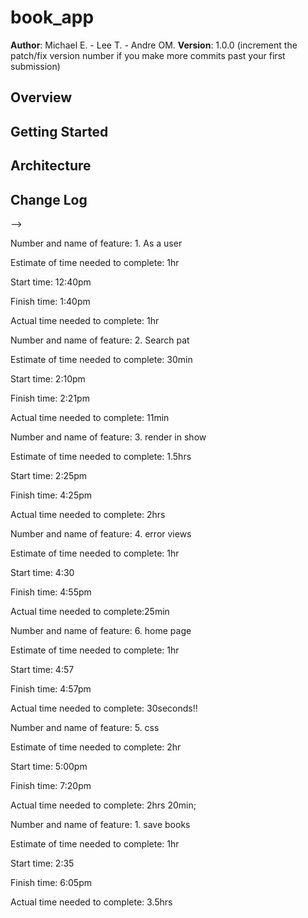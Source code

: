 # book_app

**Author**: Michael E. - Lee T. - Andre OM.
**Version**: 1.0.0 (increment the patch/fix version number if you make more commits past your first submission)

## Overview
<!-- Provide a high level overview of what this application is and why you are building it, beyond the fact that it's an assignment for a Code 301 class. (i.e. What's your problem domain?) -->

## Getting Started
<!-- What are the steps that a user must take in order to build this app on their own machine and get it running? -->

## Architecture
<!-- Provide a detailed description of the application design. What technologies (languages, libraries, etc) you're using, and any other relevant design information. -->

## Change Log
<!-- Use this area to document the iterative changes made to your application as each feature is successfully implemented. Use time stamps. Here's an examples:

01-01-2001 4:59pm - Application now has a fully-functional express server, with GET and POST routes for the book resource.

## Credits and Collaborations
<!-- Give credit (and a link) to other people or resources that helped you build this application. -->
-->

Number and name of feature: 1. As a user

Estimate of time needed to complete: 1hr

Start time: 12:40pm

Finish time: 1:40pm

Actual time needed to complete: 1hr


Number and name of feature: 2. Search pat

Estimate of time needed to complete: 30min

Start time: 2:10pm

Finish time: 2:21pm

Actual time needed to complete: 11min


Number and name of feature: 3. render in show

Estimate of time needed to complete: 1.5hrs

Start time: 2:25pm

Finish time: 4:25pm

Actual time needed to complete: 2hrs


Number and name of feature: 4. error views

Estimate of time needed to complete: 1hr

Start time: 4:30

Finish time: 4:55pm

Actual time needed to complete:25min


Number and name of feature: 6. home page

Estimate of time needed to complete: 1hr

Start time: 4:57

Finish time: 4:57pm

Actual time needed to complete: 30seconds!!


Number and name of feature: 5. css

Estimate of time needed to complete: 2hr

Start time: 5:00pm

Finish time: 7:20pm

Actual time needed to complete: 2hrs 20min;


<!-- Lab: 12 -->

Number and name of feature: 1. save books

Estimate of time needed to complete: 1hr

Start time: 2:35

Finish time: 6:05pm

Actual time needed to complete: 3.5hrs